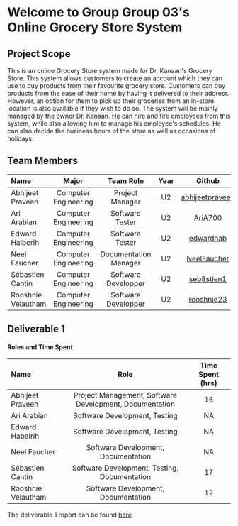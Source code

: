 # Welcome to Group Group 03's Online Grocery Store System
## Project Scope
This is an online Grocery Store system made for Dr. Kanaan's Grocery Store. This system allows customers to create an account which they can use to buy products from their favourite grocery store. 
Customers can buy products from the ease of their home by having it delivered to their address. However, an option for them to pick up their groceries from 
an in-store location is also available if they wish to do so. The system will be mainly managed by the owner Dr. Kanaan. He can hire and fire employees from this system, while also allowing him to manage his employee's schedules. 
He can also decide the business hours of the store as well as occasions of holidays. 

## Team Members 
| Name| Major|Team Role| Year |Github|
| :--- |:---: |:---: | :---:| :---:|
|Abhijeet Praveen | Computer Engineering| Project Manager|U2| [abhijeetpraveen](https://github.com/abhijeetpraveen)|
|Ari Arabian | Computer Engineering| Software Tester|U2|[AriA700](https://github.com/AriA700)|
|Edward Halberih     | Computer Engineering| Software Tester|U2|[edwardhab](https://github.com/edwardhab)|
|Neel Faucher | Computer Engineering| Documentation Manager| U2|[NeelFaucher](https://github.com/NeelFaucher)|
|Sébastien Cantin    | Computer Engineering | Software Developper|U2 |[seb8stien1](https://github.com/seb8stien1)|
|Rooshnie Velautham    | Computer Engineering| Software Developper| U2|[rooshnie23](https://github.com/rooshnie23)|

## Deliverable 1 

#### Roles and Time Spent
| Name| Role |Time Spent (hrs)|
| :--- |:---: |:---: |
|Abhijeet Praveen | Project Management, Software Development, Documentation|16| 
|Ari Arabian | Software Development, Testing| NA|
|Edward Habelrih| Software Development, Testing| NA|
|Neel Faucher |Software Development, Documentation| NA|
|Sébastien Cantin| Software Development, Testing, Documentation | 17|
|Rooshnie Velautham| Software Development, Documentation| 12|

The deliverable 1 report can be found [here](https://github.com/McGill-ECSE321-Winter2022/project-group-group-03/wiki/Deliverable-1-Report)
